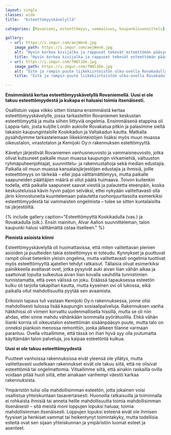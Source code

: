 ```yaml
---
layout: single
classes: wide
title:  "Esteettömyyskävelyllä"

categories: [Rovaniemi, esteettömyys, vammaisuus, kaupunkisuunnittelu]

gallery:
  - url: https://i.imgur.com/aejWen6.jpg
    image_path: https://i.imgur.com/aejWen6.jpg
    alt: "Hyvin korkea kivijalka ja rappuset tekevät esteettömän pääsyn mahdottomaksi liikekiinteistöön Koskikadulla."
    title: "Hyvin korkea kivijalka ja rappuset tekevät esteettömän pääsyn mahdottomaksi Koskikadulla."
  - url: https://i.imgur.com/fWQl1De.jpg
    image_path: https://i.imgur.com/fWQl1De.jpg
    alt: "Este ja rampin puute liikekiinteistön ulko-ovella Rovakadulla."
    title: "Este ja rampin puute liikekiinteistön ulko-ovella Rovakadulla."

---
```


**Ensimmäistä kertaa esteettömyyskävelyllä Rovaniemellä. Uusi ei ole takuu esteettömyydestä ja kukapa ei haluaisi toimia itsenäisesti.**

Osallistuin vajaa viikko sitten tiistaina ensimmäistä kertaa esteettömyyskävelylle, jossa tarkasteltiin Rovaniemen keskustan esteettömyyttä ja muita siihen liittyviä ongelmia.
Ensimmäisenä etappina oli Lappia-talo, josta kuljille Lordin aukiolle Rovakatua pitkin ja palasimme sieltä takaisin kaupungintalolle Koskikadun ja Valtakadun kautta.
Matkalla pysähdyimme tarkastelemaan liikekiinteistöjen lisäksi myös muun muassa oikeustalon, virastotalon ja Kemijoki Oy:n rakennuksen estettömyyttä.

Kävelyn järjestivät Rovaniemen vanhusneuvosto ja vammaisneuvosto, jotka olivat kutsuneet paikalle muun muassa kaupungin virkamiehiä, valtuuston ryhmäpuheenjohtajat, suunnittelu- ja rakennustahoja sekä
median edustajia. Paikalla oli muun muassa kansalaisjärjestöjen edustajia ja ihmisiä, joille esteettömyys on tärkeää – ellei jopa välttämättömyys, mutta paikalle saapuneiden päättäjien määrä ei ollut päätä huimaava. Toivon kuitenkin todella, että paikalle saapuneet saavat viestiä ja palautetta eteenpäin, koska keskusteluissa kävin hyvin paljon selväksi, ettei nykyään valitettavasti olla järin kiinnostuneita kuuntelemaan palautetta ruohonjuuritasolta esimerkiksi esteettömyydestä tai vammaisten ongelmista – tulee se sitten kuntalaisilta tai järjestöiltä.

{% include gallery caption="Esteettömyyttä Koskikadulla (vas.) ja Rovakadulla (oik.). Ensin mainitun, Alvar Aallon suunnitteleman, talon kaupunki halusi välttämättä ostaa itselleen." %}

**Pienistä asioista kiinni**

Esteettömyyskävelyllä oli huomattavissa, että miten valitettavan pienien asioiden ja puutteiden takia esteettömyys ei toteudu. Kynnykset ja puuttuvat rampit olivat tietenkin yleisin ongelma, mutta valitettavasti ongelmia tuottivat myös esteettömyyttä ajatellen tehdyt ratkaisut. Tällaisia olivat esimerkiksi painikkeella avattavat ovet, jotka pysyivät auki aivan liian vähän aikaa ja saattoivat lopulta sulkeutua aivan liian kovalla vauhdilla tunnistimien tunnistamatta, että oven välissä on joku. Eräässä tapauksessa esteetön kulku oli tarjolla takapihan kautta, mutta kyseinen ovi oli lukossa, eikä paikalla ollut mahdollisuutta pyytää sen avaamista.

Erikoisin tapaus tuli vastaan Kemijoki Oy:n rakennuksessa, jonne olisi mahdollisesti tulossa lisää kaupungin sosiaalipalveluja. Rakennuksen vanha häkkihissi oli viimein korvattu uudenmallisella hissillä, mutta se oli niin ahdas, ettei sinne mahdu vähänkään isommalla pyörätuolilla. Ehkä vähän liianki kornia oli oikeustalon esteettömän sisäänpääsyn puute, mutta talo on onneksi piankoin menossa remonttiin, jonka jälkeen tilanne varmaan parantuu. Ovella vitsailimme, että tässä on ihan hyvä syy olla joutumatta käyttämään talon palveluja, jos kaipaa esteetöntä kulkua.

**Uusi ei ole takuu esteettömyydestä**

Puutteet vanhoissa rakennuksissa eivät yleensä ole yllätys, mutta valitettavasti uudetkaan rakennukset eivät ole takuu siitä, että ne olisivat esteettömiä tai ongelmattomia. Vitsailimme siitä, että ainakin raskailla ovilla voidaan pitää huoli siitä, ettei ainakaan vanhempi väestö karkaa rakennuksista.

Ympäristön tulisi olla mahdollisimman esteetön, jotta jokainen voisi osallistua yhteiskuntaan tasavertaisesti. Huonoilla ratkaisuilla ja toiminnalla ei rohkaista ihmisiä tai anneta heille mahdollisuutta toimia mahdollisimman itsenäisesti – sitä meistä moni loppujen lopuksi haluaa; toimia mahdollisimman itsenäisesti. Loppujen lopuksi esteenä eivät ole ihmisen fyysiset ja henkiset vammat tai heikentynyt toimintakyky, mutta todellisia esteitä ovat sen sijaan yhteiskunnan ja ympäristön luomat esteet ja asenteet.

